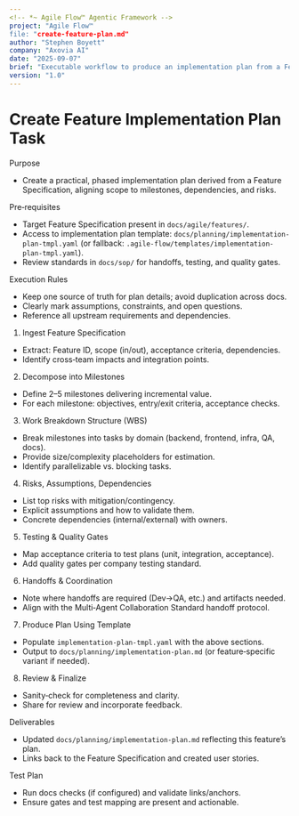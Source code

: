 ```yaml
---
<!-- *~ Agile Flow™ Agentic Framework -->
project: "Agile Flow™
file: "create-feature-plan.md"
author: "Stephen Boyett"
company: "Axovia AI"
date: "2025-09-07"
brief: "Executable workflow to produce an implementation plan from a Feature Specification."
version: "1.0"
---
```


# Create Feature Implementation Plan Task

Purpose

- Create a practical, phased implementation plan derived from a Feature Specification, aligning scope to milestones, dependencies, and risks.

Pre‑requisites

- Target Feature Specification present in `docs/agile/features/`.
- Access to implementation plan template: `docs/planning/implementation-plan-tmpl.yaml` (or fallback: `.agile-flow/templates/implementation-plan-tmpl.yaml`).
- Review standards in `docs/sop/` for handoffs, testing, and quality gates.

Execution Rules

- Keep one source of truth for plan details; avoid duplication across docs.
- Clearly mark assumptions, constraints, and open questions.
- Reference all upstream requirements and dependencies.

1) Ingest Feature Specification

- Extract: Feature ID, scope (in/out), acceptance criteria, dependencies.
- Identify cross‑team impacts and integration points.

2) Decompose into Milestones

- Define 2–5 milestones delivering incremental value.
- For each milestone: objectives, entry/exit criteria, acceptance checks.

3) Work Breakdown Structure (WBS)

- Break milestones into tasks by domain (backend, frontend, infra, QA, docs).
- Provide size/complexity placeholders for estimation.
- Identify parallelizable vs. blocking tasks.

4) Risks, Assumptions, Dependencies

- List top risks with mitigation/contingency.
- Explicit assumptions and how to validate them.
- Concrete dependencies (internal/external) with owners.

5) Testing & Quality Gates

- Map acceptance criteria to test plans (unit, integration, acceptance).
- Add quality gates per company testing standard.

6) Handoffs & Coordination

- Note where handoffs are required (Dev→QA, etc.) and artifacts needed.
- Align with the Multi‑Agent Collaboration Standard handoff protocol.

7) Produce Plan Using Template

- Populate `implementation-plan-tmpl.yaml` with the above sections.
- Output to `docs/planning/implementation-plan.md` (or feature‑specific variant if needed).

8) Review & Finalize

- Sanity‑check for completeness and clarity.
- Share for review and incorporate feedback.

Deliverables

- Updated `docs/planning/implementation-plan.md` reflecting this feature’s plan.
- Links back to the Feature Specification and created user stories.

Test Plan

- Run docs checks (if configured) and validate links/anchors.
- Ensure gates and test mapping are present and actionable.
